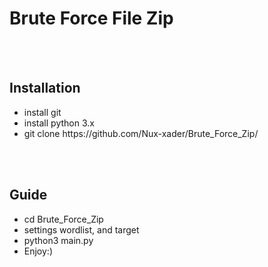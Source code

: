 <!DOCTYPE html>
<html>
<head>

</head>
<body>
<h1>Brute Force File Zip</h1>
<br><br>
<h2>Installation</h2>
<ul>
	<li>install git</li>
	<li>install python 3.x</li>
	<li>git clone https://github.com/Nux-xader/Brute_Force_Zip/</li>
</ul>
<br><br>
<h2>Guide</h2>
<ul>
	<li>cd Brute_Force_Zip</li>
	<li>settings wordlist, and target</li>
	<li>python3 main.py</li>
	<li>Enjoy:)</li>
</ul>
</body>
</html>
